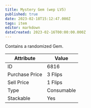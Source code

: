 ```yaml
---
title: Mystery Gem (wep LV5)
published: true
date: 2023-02-18T15:12:47.000Z
tags: item
editor: markdown
dateCreated: 2023-02-16T00:00:00.000Z
---
```


Contains a randomized Gem.

|Attribute|Value|
|-|-|
|ID|6816|
|Purchase Price|3 Flips|
|Sell Price|1 Flips|
|Type|Consumable|
|Stackable|Yes|

